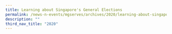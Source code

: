 ```yaml
---
title: Learning about Singapore's General Elections
permalink: /news-n-events/mgserves/archives/2020/learning-about-singapores-general-elections/
description: ""
third_nav_title: "2020"
---
```

